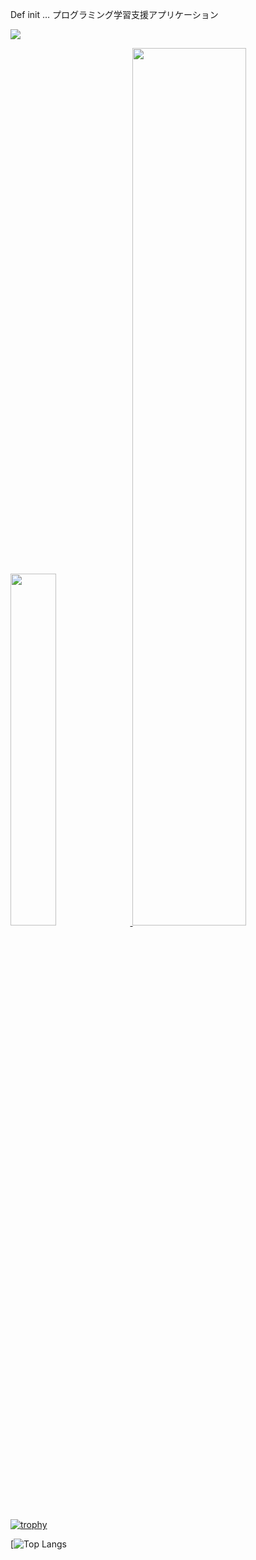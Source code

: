 Def init … プログラミング学習支援アプリケーション

<!--
![github-contribution-grid-snake](https://github.com/SOTA-HIGAKI/SOTA-HIGAKI/blob/github-contribution-grid-snake/github-contribution-grid-snake.svg)
-->

<!--
![github-contribution-grid-snake](https://cdn.jsdelivr.net/gh/SOTA-HIGAKI/SOTA-HIGAKI@github-contribution-grid-snake/github-contribution-grid-snake.svg)
-->

<!--
**sno-windy/sno-windy** is a ✨ _special_ ✨ repository because its `README.md` (this file) appears on your GitHub profile.
Here are some ideas to get you started:
- 🔭 I’m currently working on ...
- 🌱 I’m currently learning ...
- 👯 I’m looking to collaborate on ...
- 🤔 I’m looking for help with ...
- 💬 Ask me about ...
- 📫 How to reach me: ...
- 😄 Pronouns: ...
- ⚡ Fun fact: ...
-->
![](https://komarev.com/ghpvc/?username=sno-windy&color=brightgreen&style=for-the-badge)

<a href="https://github.com/sno-windy">
  <image width='38%' src="https://github-readme-stats.vercel.app/api?username=sno-windy&show_icons=true&include_all_commits=false&hide_border=true&hide=contribs&theme=vue" />
</a>

<a href="https://github.com/sno-windy">
  <image width='60%' src="https://cdn.jsdelivr.net/gh/mozillazg/mozillazg@github-contribution-grid-snake/github-contribution-grid-snake.svg" />
</a>

[![trophy](https://github-profile-trophy.vercel.app/?username=sno-windy&theme=onedark&column=7)](https://github.com/ryo-ma/github-profile-trophy)

[![Top Langs](https://github-readme-stats.vercel.app/api/top-langs/?username=sno-windy&theme=dark)

